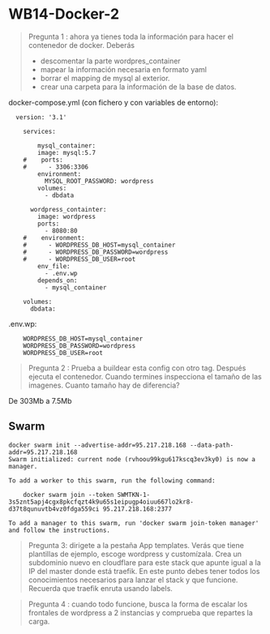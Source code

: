 # WB14-Docker-2

> Pregunta 1 : ahora ya tienes toda la información para hacer el contenedor de docker. Deberás 
> - descomentar la parte wordpres_container
> - mapear la información necesaria en formato yaml
> - borrar el mapping de mysql al exterior.
> - crear una carpeta para la información de la base de datos.


docker-compose.yml (con fichero y con variables de entorno):
```
  version: '3.1'
	
	services:
	
        mysql_container:
	    image: mysql:5.7 
	#    ports:
	#      - 3306:3306
	    environment:
	      MYSQL_ROOT_PASSWORD: wordpress
	    volumes:
	      - dbdata
	
	  wordpress_containter:
	    image: wordpress
	    ports:
	      - 8080:80
	#    environment:
	#      - WORDPRESS_DB_HOST=mysql_container
	#      - WORDPRESS_DB_PASSWORD=wordpress
	#      - WORDPRESS_DB_USER=root
	    env_file:
	      - .env.wp
	    depends_on:
	      - mysql_container
	
	volumes:
	  dbdata:
```
.env.wp:
```
	WORDPRESS_DB_HOST=mysql_container
	WORDPRESS_DB_PASSWORD=wordpress
	WORDPRESS_DB_USER=root
```

> Pregunta 2 : Prueba a buildear esta config con otro tag. Después ejecuta el contenedor. Cuando termines inspecciona el tamaño de las imagenes. Cuanto tamaño hay de diferencia?

De 303Mb a 7.5Mb

## Swarm
```
docker swarm init --advertise-addr=95.217.218.168 --data-path-addr=95.217.218.168
Swarm initialized: current node (rvhoou99kgu617kscq3ev3ky0) is now a manager.

To add a worker to this swarm, run the following command:

    docker swarm join --token SWMTKN-1-3s5znt5apj4cgx8pkcfqzt4k9u65s1eipugp4oiuu667lo2kr8-d37t8qunuvtb4vz0fdga559ci 95.217.218.168:2377

To add a manager to this swarm, run 'docker swarm join-token manager' and follow the instructions.
```

> Pregunta 3: dirigete a la pestaña App templates. Verás que tiene plantillas de ejemplo, escoge wordpress y customízala. Crea un subdominio nuevo en cloudflare para este stack que apunte igual a la IP del master donde está traefik. En este punto debes tener todos los conocimientos necesarios para lanzar el stack y que funcione. Recuerda que traefik enruta usando labels.

> Pregunta 4 : cuando todo funcione, busca la forma de escalar los frontales de wordpress a 2 instancias y comprueba que repartes la carga.
